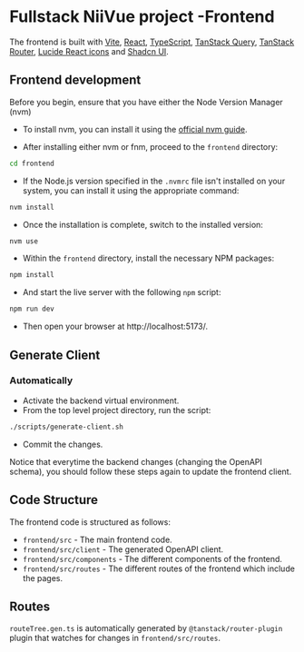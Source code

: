 # Fullstack NiiVue project -Frontend

The frontend is built with [Vite](https://vitejs.dev/), [React](https://reactjs.org/), [TypeScript](https://www.typescriptlang.org/), [TanStack Query](https://tanstack.com/query), [TanStack Router](https://tanstack.com/router), [Lucide React icons](https://lucide.dev/) and [Shadcn UI](https://ui.shadcn.com/).

## Frontend development

Before you begin, ensure that you have either the Node Version Manager (nvm)

* To install nvm, you can install it using the [official nvm guide](https://github.com/nvm-sh/nvm#installing-and-updating).

* After installing either nvm or fnm, proceed to the `frontend` directory:

```bash
cd frontend
```
* If the Node.js version specified in the `.nvmrc` file isn't installed on your system, you can install it using the appropriate command:

```bash
nvm install
```

* Once the installation is complete, switch to the installed version:

```bash
nvm use
```

* Within the `frontend` directory, install the necessary NPM packages:

```bash
npm install
```

* And start the live server with the following `npm` script:

```bash
npm run dev
```

* Then open your browser at http://localhost:5173/.

## Generate Client

### Automatically

* Activate the backend virtual environment.
* From the top level project directory, run the script:

```bash
./scripts/generate-client.sh
```

* Commit the changes.

Notice that everytime the backend changes (changing the OpenAPI schema), you should follow these steps again to update the frontend client.

## Code Structure

The frontend code is structured as follows:

* `frontend/src` - The main frontend code.
* `frontend/src/client` - The generated OpenAPI client.
* `frontend/src/components` -  The different components of the frontend.
* `frontend/src/routes` - The different routes of the frontend which include the pages.

## Routes

`routeTree.gen.ts` is automatically generated by `@tanstack/router-plugin` plugin that watches for changes in `frontend/src/routes`.
